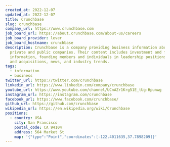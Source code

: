 ```yaml
---
created_at: 2022-12-07
updated_at: 2022-12-07
title: Crunchbase
slug: crunchbase
company_url: https://www.crunchbase.com
job_board_url: https://about.crunchbase.com/about-us/careers
job_board_provider: lever
job_board_hostname: crunchbase
description: Crunchbase is a company providing business information about
  private and public companies. Their content includes investment and funding
  information, founding members and individuals in leadership positions, mergers
  and acquisitions, news, and industry trends.
tags:
  - information
  - business
twitter_url: https://twitter.com/crunchbase
linkedin_url: https://www.linkedin.com/company/crunchbase
youtube_url: https://www.youtube.com/channel/UCnAZr1Krg51E_tUg-Hpunwg
instagram_url: https://instagram.com/crunchbase
facebook_url: https://www.facebook.com/crunchbase/
github_url: https://github.com/crunchbase
wikipedia_url: https://en.wikipedia.org/wiki/Crunchbase
positions:
  - country: USA
    city: San Francisco
    postal_code: CA 94104
    address: 564 Market St
    map: '{"type":"Point","coordinates":[-122.4011635,37.7898209]}'
---
```

